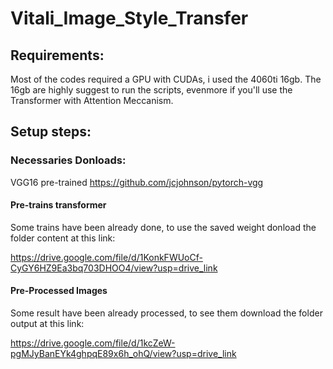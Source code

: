 # Vitali_Image_Style_Transfer

## Requirements: 

Most of the codes required a GPU with CUDAs, i used the 4060ti 16gb. The 16gb are highly suggest to run the scripts, evenmore if you'll use the Transformer with Attention Meccanism.

## Setup steps:

### Necessaries Donloads:

VGG16 pre-trained 
https://github.com/jcjohnson/pytorch-vgg


#### Pre-trains transformer 
Some trains have been already done, to use the saved weight donload the folder content at this link: 

https://drive.google.com/file/d/1KonkFWUoCf-CyGY6HZ9Ea3bq703DHOO4/view?usp=drive_link

#### Pre-Processed Images
Some result have been already processed, to see them download the folder output at this link: 

https://drive.google.com/file/d/1kcZeW-pgMJyBanEYk4ghpqE89x6h_ohQ/view?usp=drive_link 

